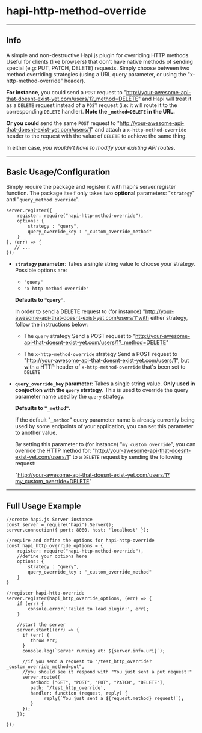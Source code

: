 
# hapi-http-method-override
-----
## Info
A simple and non-destructive Hapi.js plugin for overriding HTTP methods. Useful for clients (like browsers) that don't have native methods of sending special (e.g: PUT, PATCH, DELETE) requests. Simply choose between two method overriding strategies (using a URL query parameter, or using the "x-http-method-override" header).



**For instance**, you could send a `POST` request to "http://your-awesome-api-that-doesnt-exist-yet.com/users/1?_method=DELETE" and Hapi will treat it as a `DELETE` request instead of a `POST` request (i.e: it will route it to the corresponding `DELETE` handler). **Note the `_method=DELETE` in the URL.**

**Or you could** send the same `POST` request to "http://your-awesome-api-that-doesnt-exist-yet.com/users/1" and attach a `x-http-method-override` header to the request with the value of `DELETE` to achieve the same thing.

In either case, _you wouldn't have to modify your existing API routes_.

----

## Basic Usage/Configuration
Simply require the package and register it with hapi's server.register function. The package itself only takes two **optional** parameters:
"`strategy`" and "`query_method override`".
```
server.register({
    register: require("hapi-http-method-override"),
    options: {
        strategy : "query",
        query_override_key : "_custom_override_method"
    }
}, (err) => {
   // ...
});
```

- **`strategy` parameter**:
   Takes a single string value to choose your strategy. Possible options are:
   - `"query"`
   - `"x-http-method-override"`

   **Defaults to `"query"`.**

   In order to send a DELETE request to (for instance) "http://your-awesome-api-that-doesnt-exist-yet.com/users/1"with either strategy, follow the instructions below:

   - The `query` strategy
        Send a POST request to  "http://your-awesome-api-that-doesnt-exist-yet.com/users/1?_method=DELETE"

   - The `x-http-method-override` strategy
        Send a POST request to "http://your-awesome-api-that-doesnt-exist-yet.com/users/1", but with a HTTP header of `x-http-method-override` that's been set to `DELETE`


- **`query_override_key` parameter**:
   Takes a single string value. **Only used in conjuction with the `query` strategy**. This is used to override the query parameter name used by the `query` strategy.

   **Defaults to `"_method"`.**

   If the default "`_method`" query parameter name is already currently being used by some endpoints of your application, you can set this parameter to another value.

   By setting this parameter to (for instance) "`my_custom_override`", you can override the HTTP method for:
    "http://your-awesome-api-that-doesnt-exist-yet.com/users/1"
   to a `DELETE` request by sending the following request:

   "http://your-awesome-api-that-doesnt-exist-yet.com/users/1?my_custom_override=DELETE"


-----------------------

## Full Usage Example

```
//create hapi.js Server instance
const server = require('hapi').Server();
server.connection({ port: 8080, host: 'localhost' });

//require and define the options for hapi-http-override
const hapi_http_override_options = {
    register: require("hapi-http-method-override"),
    //define your options here
    options: {
        strategy : "query",
        query_override_key : "_custom_override_method"
    }
}

//register hapi-http-override
server.register(hapi_http_override_options, (err) => {
    if (err) {
        console.error('Failed to load plugin:', err);
    }

    //start the server
    server.start((err) => {
      if (err) {
         throw err;
      }
      console.log(`Server running at: ${server.info.uri}`);

      //if you send a request to "/test_http_override?_custom_override_method=put",
      //you should see it respond with "You just sent a put request!"
      server.route({
         method: ["GET", "POST", "PUT", "PATCH", "DELETE"],
         path: '/test_http_override',
         handler: function (request, reply) {
              reply(`You just sent a ${request.method} request!`);
         }
      });
    });

});
```
